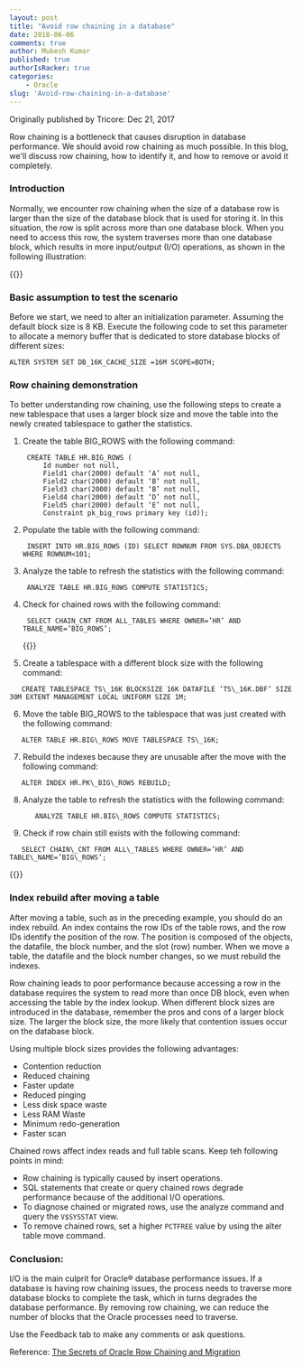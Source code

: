 ```yaml
---
layout: post
title: "Avoid row chaining in a database"
date: 2018-06-06
comments: true
author: Mukesh Kumar
published: true
authorIsRacker: true
categories:
    - Oracle
slug: 'Avoid-row-chaining-in-a-database' 
---
```


Originally published by Tricore: Dec 21, 2017

Row chaining is a bottleneck that causes disruption in database performance.
We should avoid row chaining as much possible. In this blog, we'll discuss row
chaining, how to identify it, and how to remove or avoid it completely.

<!--more-->

### Introduction

Normally, we encounter row chaining when the size of a database row is larger
than the size of the database block that is used for storing it. In this
situation, the row is split across more than one database block. When you need
to access this row, the system traverses more than one database block, which
results in more input/output (I/O) operations, as shown in the following
illustration:

{{<img src="/blog/Avoid-row-chaining-in-a-database/Picture1.png" title="" alt="">}}

### Basic assumption to test the scenario

Before we start, we need to alter an initialization parameter. Assuming the
default block size is 8 KB. Execute the following code to set this parameter to
allocate a memory buffer that is dedicated to store database blocks of different
sizes:

    ALTER SYSTEM SET DB_16K_CACHE_SIZE =16M SCOPE=BOTH;

### Row chaining demonstration

To better understanding row chaining, use the following steps to create a new
tablespace that uses a larger block size and move the table into the newly
created tablespace to gather the statistics.

1. Create the table BIG\_ROWS with the following command:

        CREATE TABLE HR.BIG_ROWS (
            Id number not null,
            Field1 char(2000) default ‘A’ not null,
            Field2 char(2000) default ‘B’ not null,
            Field3 char(2000) default ‘B’ not null,
            Field4 char(2000) default ‘D’ not null,
            Field5 char(2000) default ‘E’ not null,
            Constraint pk_big_rows primary key (id));

2. Populate the table with the following command:

        INSERT INTO HR.BIG_ROWS (ID) SELECT ROWNUM FROM SYS.DBA_OBJECTS WHERE ROWNUM<101;

3. Analyze the table to refresh the statistics with the following command:

        ANALYZE TABLE HR.BIG_ROWS COMPUTE STATISTICS;

4. Check for chained rows with the following command:

        SELECT CHAIN_CNT FROM ALL_TABLES WHERE OWNER=’HR’ AND TBALE_NAME=’BIG_ROWS’;

   {{<img src="/blog/Avoid-row-chaining-in-a-database/screenshot.png" title="" alt="">}}

<ol start=5>
    <li> Create a tablespace with a different block size with the following command:</li>
</ol>

       CREATE TABLESPACE TS\_16K BLOCKSIZE 16K DATAFILE ‘TS\_16K.DBF’ SIZE 30M EXTENT MANAGEMENT LOCAL UNIFORM SIZE 1M;

<ol start=6>
    <li> Move the table BIG_ROWS to the tablespace that was just created with the following command:</li>
</ol>

       ALTER TABLE HR.BIG\_ROWS MOVE TABLESPACE TS\_16K;

<ol start=7>
    <li> Rebuild the indexes because they are unusable after the move with the following command:</i>
</ol>

       ALTER INDEX HR.PK\_BIG\_ROWS REBUILD;

<ol start=8>
    <li> Analyze the table to refresh the statistics with the following command: </li>

       ANALYZE TABLE HR.BIG\_ROWS COMPUTE STATISTICS;
</ol>

<ol start=9>
    <li> Check if row chain still exists with the following command: </i>
</ol>

       SELECT CHAIN\_CNT FROM ALL\_TABLES WHERE OWNER=’HR’ AND TABLE\_NAME=’BIG\_ROWS’;


{{<img src="/blog/Avoid-row-chaining-in-a-database/screenshot2.png" title="" alt="">}}

### Index rebuild after moving a table

After moving a table, such as in the preceding example, you should do an index
rebuild. An index contains the row IDs of the table rows, and the row IDs identify the
position of the row.  The position is composed of the objects, the datafile,
the block number, and the slot (row) number. When we move a table, the datafile
and the block number changes, so we must rebuild the indexes.

Row chaining leads to poor performance because accessing a row in the database
requires the system to read more than once DB block, even when accessing the
table by the index lookup. When different block sizes are introduced in the
database, remember the pros and cons of a larger block size. The larger the
block size, the more likely that contention issues occur on the database
block.

Using multiple block sizes provides the following advantages:

- Contention reduction
- Reduced chaining
- Faster update
- Reduced pinging
- Less disk space waste
- Less RAM Waste
- Minimum redo-generation
- Faster scan

Chained rows affect index reads and full table scans. Keep teh following points
in mind:

- Row chaining is typically caused by insert operations.
- SQL statements that create or query chained rows degrade performance because
  of the additional I/O operations.
- To diagnose chained or migrated rows, use the analyze command and query the
  ``V$SYSSTAT`` view.
- To remove chained rows, set a higher ``PCTFREE`` value by using the alter table
  move command.

### Conclusion:

I/O is the main culprit for Oracle&reg; database performance issues. If a database
is having row chaining issues, the process needs to traverse more database
blocks to complete the task, which in turns degrades the database performance.
By removing row chaining, we can reduce the number of blocks that the Oracle
processes need to traverse.

Use the Feedback tab to make any comments or ask questions.

Reference:
[The Secrets of Oracle Row Chaining and Migration](https://www.akadia.com/services/ora_chained_rows.html)

